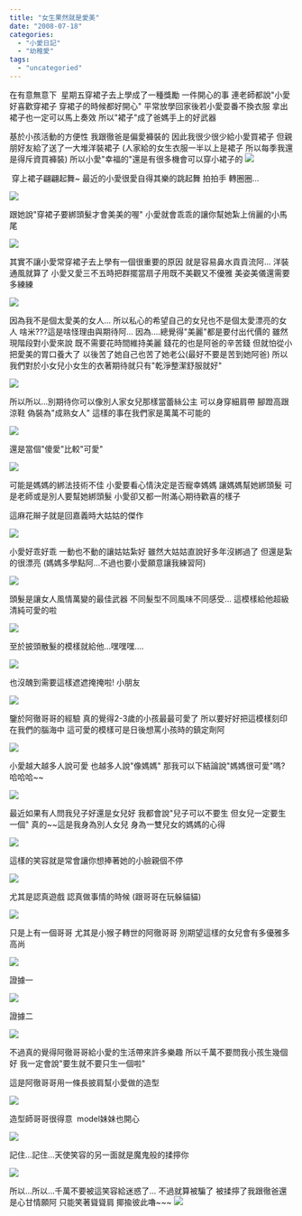 ```yaml
---
title: "女生果然就是愛美"
date: "2008-07-18"
categories: 
  - "小愛日記"
  - "幼稚愛"
tags: 
  - "uncategoried"
---
```


在有意無意下  星期五穿裙子去上學成了一種獎勵 一件開心的事 連老師都說"小愛好喜歡穿裙子 穿裙子的時候都好開心" 平常放學回家後若小愛耍番不換衣服 拿出裙子也一定可以馬上奏效 所以"裙子"成了爸媽手上的好武器

基於小孩活動的方便性 我跟徹爸是偏愛褲裝的 因此我很少很少給小愛買裙子 但親朋好友給了送了一大堆洋裝裙子 (人家給的女生衣服一半以上是裙子 所以每季我還是得斥資買褲裝) 所以小愛"幸福的"還是有很多機會可以穿小裙子的 ![](images/2657959974_732cd49f68.jpg)

 穿上裙子翩翩起舞~ 最近的小愛很愛自得其樂的跳起舞 拍拍手 轉圈圈... 

![](images/2657960166_6ed2dc0e85.jpg)

跟她說"穿裙子要綁頭髮才會美美的喔" 小愛就會乖乖的讓你幫她紮上俏麗的小馬尾

![](images/2657959678_0ef499ded8.jpg)

其實不讓小愛常穿裙子去上學有一個很重要的原因 就是容易鼻水貢貢流阿... 洋裝通風就算了 小愛又愛三不五時把群擺當扇子用既不美觀又不優雅 美姿美儀還需要多練練

![](images/2657130191_445717676a.jpg)

因為我不是個太愛美的女人... 所以私心的希望自己的女兒也不是個太愛漂亮的女人 啥米???這是啥怪理由與期待阿... 因為....總覺得"美麗"都是要付出代價的 雖然現階段對小愛來說 既不需要花時間維持美麗 錢花的也是阿爸的辛苦錢 但就怕從小把愛美的胃口養大了 以後苦了她自己也苦了她老公(最好不要是苦到她阿爸) 所以我們對於小女兒小女生的衣著期待就只有"乾淨整潔舒服就好"

![](images/2657954852_d9776eee8f.jpg)

所以所以...別期待你可以像別人家女兒那樣當蕾絲公主 可以身穿細肩帶 腳蹬高跟涼鞋 偽裝為"成熟女人" 這樣的事在我們家是萬萬不可能的

![](images/2657954760_838dcc182c.jpg)

還是當個"傻愛"比較"可愛"

![](images/2657954590_b32f530f67.jpg)

可能是媽媽的綁法技術不佳 小愛要看心情決定是否寵幸媽媽 讓媽媽幫她綁頭髮 可是老師或是別人要幫她綁頭髮 小愛卻又都一附滿心期待歡喜的樣子

這麻花辮子就是回嘉義時大姑姑的傑作

![](images/2657130719_05b11d3a13.jpg)

小愛好乖好乖 一動也不動的讓姑姑紮好 雖然大姑姑直說好多年沒綁過了 但還是紮的很漂亮 (媽媽多學點阿...不過也要小愛願意讓我練習阿)

![](images/2657130625_c5ff4d32c5.jpg)

頭髮是讓女人風情萬變的最佳武器 不同髮型不同風味不同感受... 這模樣給他超級清純可愛的啦

![](images/2657130543_38ff0c439d.jpg)

至於披頭散髮的模樣就給他...嘿嘿嘿....

![](images/2657132945_af3dc6497a.jpg)

也沒醜到需要這樣遮遮掩掩啦! 小朋友

![](images/2657132847_64b7b26dee.jpg)

鑒於阿徹哥哥的經驗 真的覺得2-3歲的小孩最最可愛了 所以要好好把這模樣刻印在我們的腦海中 這可愛的模樣可是日後想罵小孩時的鎮定劑阿

![](images/2657959014_75f65d9e8b.jpg)

小愛越大越多人說可愛 也越多人說"像媽媽" 那我可以下結論說"媽媽很可愛"嗎? 哈哈哈~~

![](images/2657131363_3642e249b0.jpg)

最近如果有人問我兒子好還是女兒好 我都會說"兒子可以不要生 但女兒一定要生一個" 真的~~這是我身為別人女兒 身為一雙兒女的媽媽的心得

![](images/2657131203_efe393c0b5.jpg)

這樣的笑容就是常會讓你想捧著她的小臉親個不停

![](images/2657957436_5623e364ed.jpg)

尤其是認真遊戲 認真做事情的時候 (跟哥哥在玩躲貓貓)

![](images/2657129585_2b32d58c64.jpg)

只是上有一個哥哥 尤其是小猴子轉世的阿徹哥哥 別期望這樣的女兒會有多優雅多高尚

![](images/2657129193_b295ff70dc.jpg)

證據一

![](images/2657956224_4dc47c07e7.jpg)

證據二

![](images/2657956838_9c275cb2da.jpg)

不過真的覺得阿徹哥哥給小愛的生活帶來許多樂趣 所以千萬不要問我小孩生幾個好 我一定會說"要生就不要只生一個啦"

這是阿徹哥哥用一條長披肩幫小愛做的造型

![](images/2657955870_0c5cf29202.jpg)

造型師哥哥很得意  model妹妹也開心

![](images/2657128337_43a2119a72.jpg)

記住...記住...天使笑容的另一面就是魔鬼般的揉擰你

![](images/2657128181_a7023f266f.jpg)

所以...所以...千萬不要被這笑容給迷惑了... 不過就算被騙了 被揉擰了我跟徹爸還是心甘情願阿 只能笑著聳聳肩 揶揄彼此嚕~~~ ![](images/2657955388_4690ae6589.jpg)
